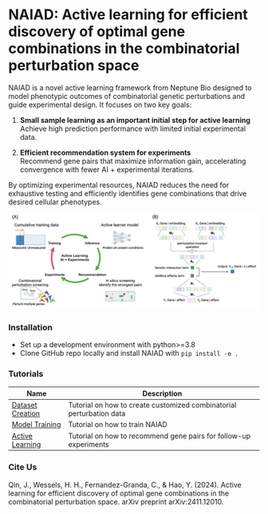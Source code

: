 # NAIAD: Active learning for efficient discovery of optimal gene combinations in the combinatorial perturbation space

 NAIAD is a novel active learning framework from Neptune Bio designed to model phenotypic outcomes of combinatorial genetic perturbations and guide experimental design. It focuses on two key goals:
 1. **Small sample learning as an important initial step for active learning**  
   Achieve high prediction performance with limited initial experimental data.

 2. **Efficient recommendation system for experiments**  
   Recommend gene pairs that maximize information gain, accelerating convergence with fewer AI + experimental iterations.

By optimizing experimental resources, NAIAD reduces the need for exhaustive testing and efficiently identifies gene combinations that drive desired cellular phenotypes.
<p align="center"><img src="https://github.com/NeptuneBio/NAIAD/blob/main/img/naiad_framework.png" alt="naiad" width="900px" /></p>

### Installation 
- Set up a development environment with python>=3.8
- Clone GitHub repo locally and install NAIAD with `pip install -e .`


### Tutorials

| Name | Description |
|-----------------|-------------|
| [Dataset Creation](tutorials/data_preparation_tutorial.ipynb) | Tutorial on how to create customized combinatorial perturbation data|
| [Model Training](tutorials/naiad_tutorial.ipynb) | Tutorial on how to train NAIAD |
| [Active Learning](tutorials/active_learning.ipynb) | Tutorial on how to recommend gene pairs for follow-up experiments |


### Cite Us

Qin, J., Wessels, H. H., Fernandez-Granda, C., & Hao, Y. (2024). Active learning for efficient discovery of optimal gene combinations in the combinatorial perturbation space. arXiv preprint arXiv:2411.12010.
